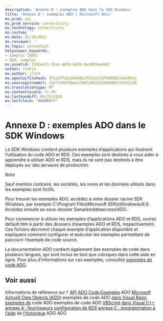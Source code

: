 ```yaml
---
description: 'Annexe D : exemples ADO dans le SDK Windows'
title: 'Annexe D : exemples ADO | Microsoft Docs'
ms.prod: sql
ms.prod_service: connectivity
ms.technology: connectivity
ms.custom: ''
ms.date: 01/19/2017
ms.reviewer: ''
ms.topic: conceptual
helpviewer_keywords:
- samples [ADO]
- ADO, samples
ms.assetid: 1582e411-55ac-40f0-bd3d-9a10654e4b67
author: rothja
ms.author: jroth
ms.openlocfilehash: 5f5adffa2a9459853f573227df9d6082c8eb981e
ms.sourcegitcommit: 33e774fbf48a432485c601541840905c21f613a0
ms.translationtype: MT
ms.contentlocale: fr-FR
ms.lasthandoff: 08/25/2020
ms.locfileid: "88806677"
---
```

# <a name="appendix-d-ado-samples-in-the-windows-sdk"></a>Annexe D : exemples ADO dans le SDK Windows
Le SDK Windows contient plusieurs exemples d’applications qui illustrent l’utilisation du code ADO et RDS. Ces exemples sont destinés à vous aider à apprendre à utiliser ADO et RDS, mais ils ne sont pas destinés à être déployés sur des serveurs de production.

> [!NOTE]
>  Sauf mention contraire, les sociétés, les noms et les données utilisés dans les exemples sont fictifs.

 Pour trouver les exemples ADO, accédez à votre dossier racine SDK Windows, par exemple C:\Program Files\Microsoft SDKs\Windows\v6.0. Accédez ensuite au sous-dossier Samples\dataaccess\ADO.

 Pour commencer à utiliser les exemples d’applications ADO et RDS, ouvrez default.htm à partir des dossiers d’exemples ADO et RDS, respectivement. Ces fichiers décrivent chaque exemple d’application disponible et expliquent comment configurer et exécuter les exemples permettant de parcourir l’exemple de code source.

 La documentation ADO contient également des exemples de code dans plusieurs langues, qui sont inclus en tant que rubriques dans cette aide en ligne. Pour plus d’informations sur ces exemples, consultez [exemples de code ADO](../../reference/ado-api/ado-code-examples.md).

## <a name="see-also"></a>Voir aussi
 Informations de référence sur l' [API](../../reference/ado-api/ado-api-reference.md) [ADO Code Examples](../../reference/ado-api/ado-code-examples.md) ADO [Microsoft ActiveX Data Objects (ADO)](../../microsoft-activex-data-objects-ado.md) exemples de code ADO [dans Visual Basic exemples de](../../reference/ado-api/ado-code-examples-in-visual-basic.md) code ADO exemples de code ADO [VBScript](../../reference/ado-api/ado-code-examples-vbscript.md) [dans Visual C++](../../reference/ado-api/ado-code-examples-in-visual-c.md) [annexe A : fournisseurs](./appendix-a-providers.md) [configuration de RDS](../remote-data-service/configuring-rds.md) [annexe C : programmation à l’aide](./appendix-c-programming-with-ado.md) de [l’historique](../ado-history.md) ADO ADO